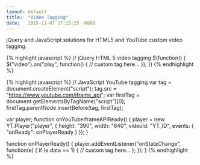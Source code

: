 ```yaml
---
layout: default
title:  "Video Tagging"
date:   2015-11-07 17:15:25 -0800
---
```


jQuery and JavaScript solutions for HTML5 and YouTube custom video tagging.

{% highlight javascript %}
// jQuery HTML 5 video tagging
$(function() {
  $("video").on("play", function() {
    // custom tag here...
  });
})
{% endhighlight %}

{% highlight javascript %}
// JavaScript YouTube tagging
var tag = document.createElement("script");
tag.src = "https://www.youtube.com/iframe_api";
var firstTag = document.getElementsByTagName("script")[0];
firstTag.parentNode.insertBefore(tag, firstTag);

var player;
function onYouTubeIframeAPIReady() {
  player = new YT.Player("player", {
    height: "390",
    width: "640",
    videoId: "YT_ID",
    events: {
      "onReady": onPlayerReady
    }
  });
}

function onPlayerReady() {
  player.addEventListener("onStateChange", function(e) {
    if (e.data == 1) {
      // custom tag here...
    };
  });
}
{% endhighlight %}
